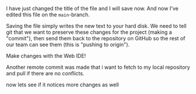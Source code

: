 
I have just changed the title of the file and I will save now. And now I've edited this file on the `main`-branch.


Saving the file simply writes the new text to your hard disk. We need to tell git that we want to preserve these changes for the project (making a
"commit"), then send them
back to the repository on GitHub so the rest of our team can see them (this is "pushing to origin").

Make changes with the Web IDE!

Another remote commit was made that i want to fetch to my local repository and pull if there are no conflicts.

now lets see if it notices more changes as well 
